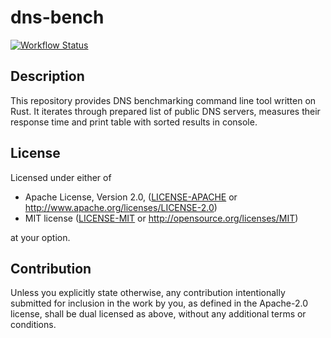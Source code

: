 # dns-bench

[![Workflow Status][workflow-badge]][actions-url]

[workflow-badge]: https://github.com/qwerty541/dns-bench/workflows/check/badge.svg
[actions-url]: https://github.com/qwerty541/dns-bench/actions

## Description

This repository provides DNS benchmarking command line tool written on Rust. It iterates through prepared list of public DNS servers, measures their response time and print table with sorted results in console.

## License

Licensed under either of

-   Apache License, Version 2.0, ([LICENSE-APACHE](LICENSE-APACHE) or http://www.apache.org/licenses/LICENSE-2.0)
-   MIT license ([LICENSE-MIT](LICENSE-MIT) or http://opensource.org/licenses/MIT)

at your option.

## Contribution

Unless you explicitly state otherwise, any contribution intentionally
submitted for inclusion in the work by you, as defined in the Apache-2.0
license, shall be dual licensed as above, without any additional terms or
conditions.
